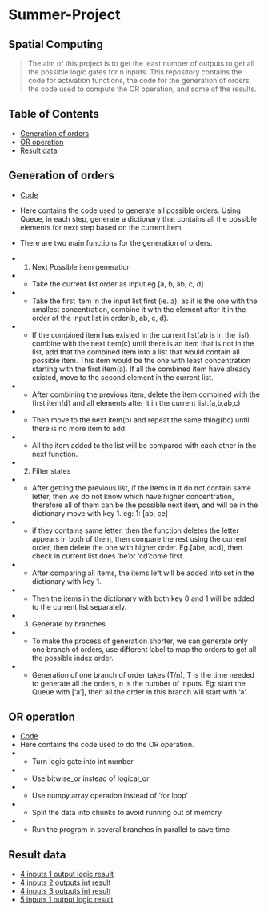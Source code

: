 # Summer-Project

## Spatial Computing 
> The aim of this project is to get the least number of outputs to get all the possible logic gates for n inputs. This repository contains the code for 
activation functions, the code for the generation of orders, the code used to compute the OR operation, and some of the results.

## Table of Contents
* [Generation of orders](#generation-of-orders)
* [OR operation](#or-operation)
* [Result data](https://github.com/Enbo-Lyu/Summer-Project/blob/f590c1fcdd129b6fb164b8d757c827484f2df729/4%20inputs/4%20input%201%20or%20int%20result.npy)



## Generation of orders
- [Code](automative_order_creating_per_branch+logic_gate.py)
- Here contains the code used to generate all possible orders. Using Queue, in each step, generate a dictionary that contains all the possible elements for next step based on the current item.
- There are two main functions for the generation of orders.
- 1. Next Possible item generation
- * Take the current list order as input eg.[a, b, ab, c, d]
- * Take the first item in the input list first (ie. a), as it is the one with the smallest concentration, combine it with the element after it in the order of the input list in order(b, ab, c, d).
- * If the combined item has existed in the current list(ab is in the list), combine with the next item(c) until there is an item that is not in the list, add that the combined item into a list that would contain all possible item. This item would be the one with least concentration starting with the first item(a). If all the combined item have already existed, move to the second element in the current list.
- * After combining the previous item, delete the item combined with the first item(d) and all elements after it in the current list.(a,b,ab,c)
- * Then move to the next item(b) and repeat the same thing(bc) until there is no more item to add.
- * All the item added to the list will be compared with each other in the next function.


- 2. Filter states
- * After getting the previous list, if the items in it do not contain same letter, then we do not know which have higher concentration, therefore all of them can be the possible next item, and will be in the dictionary move with key 1. eg: 1: [ab, ce]
- * if they contains same letter, then the function deletes the letter appears in both of them, then compare the rest using the current order, then delete the one with higher order. Eg.[abe, acd], then check in current list does ‘be’or ‘cd’come first.
- * After comparing all items, the items left will be added into set in the dictionary with key 1.
- * Then the items in the dictionary with both key 0 and 1 will be added to the current list separately.

- 3. Generate by branches
- * To make the process of generation shorter, we can generate only one branch of orders, use different label to map the orders to get all the possible index order.
- * Generation of one branch of order takes (T/n), T is the time needed to generate all the orders, n is the number of inputs.
Eg: start the Queue with [‘a’], then all the order in this branch will start with ‘a’.




## OR operation
- [Code](https://github.com/Enbo-Lyu/Summer-Project/blob/f590c1fcdd129b6fb164b8d757c827484f2df729/OR/or%20operation.py)
- Here contains the code used to do the OR operation.
- * Turn logic gate into int number
- * Use bitwise_or instead of logical_or
- * Use numpy.array operation instead of ‘for loop’
- * Split the data into chunks to avoid running out of memory
- * Run the program in several branches in parallel to save time



## Result data
- [4 inputs 1 output logic result](https://github.com/Enbo-Lyu/Summer-Project/blob/f590c1fcdd129b6fb164b8d757c827484f2df729/4%20inputs/4inputs_1output_gate.npy)
- [4 inputs 2 outputs int result](https://github.com/Enbo-Lyu/Summer-Project/blob/f590c1fcdd129b6fb164b8d757c827484f2df729/4%20inputs/4%20input%201%20or%20int%20result.npy)
- [4 inputs 3 outputs int result](https://github.com/Enbo-Lyu/Summer-Project/blob/f590c1fcdd129b6fb164b8d757c827484f2df729/4%20inputs/4%20input%202%20or%20int%20result.npy)
- [5 inputs 1 output logic result](https://drive.google.com/file/d/1gC_lEHDxMGpLRobRxAUgQKVWXsBEIEtQ/view?usp=sharing)





